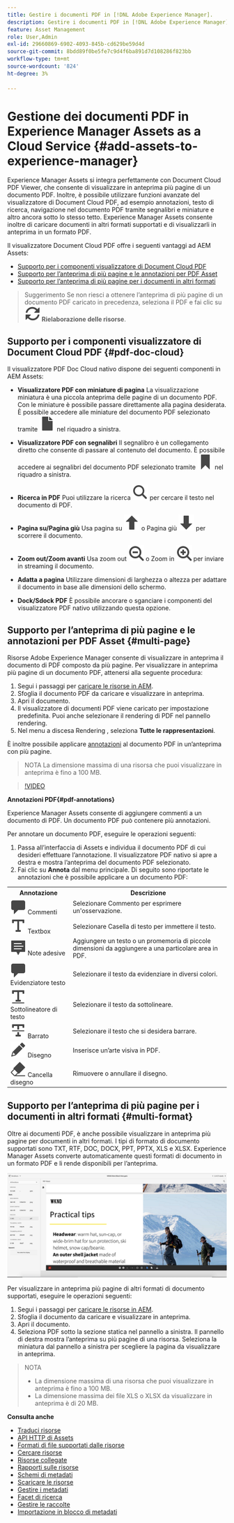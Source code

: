 ```yaml
---
title: Gestire i documenti PDF in [!DNL Adobe Experience Manager].
description: Gestire i documenti PDF in [!DNL Adobe Experience Manager] come [!DNL Cloud Service].
feature: Asset Management
role: User,Admin
exl-id: 29660869-6902-4093-845b-cd629be59d4d
source-git-commit: 8bdd89f0be5fe7c9d4f6ba891d7d108286f823bb
workflow-type: tm+mt
source-wordcount: '824'
ht-degree: 3%

---
```


# Gestione dei documenti PDF in Experience Manager Assets as a Cloud Service {#add-assets-to-experience-manager}

Experience Manager Assets si integra perfettamente con Document Cloud PDF Viewer, che consente di visualizzare in anteprima più pagine di un documento PDF. Inoltre, è possibile utilizzare funzioni avanzate del visualizzatore di Document Cloud PDF, ad esempio annotazioni, testo di ricerca, navigazione nel documento PDF tramite segnalibri e miniature e altro ancora sotto lo stesso tetto. Experience Manager Assets consente inoltre di caricare documenti in altri formati supportati e di visualizzarli in anteprima in un formato PDF.

Il visualizzatore Document Cloud PDF offre i seguenti vantaggi ad AEM Assets:
* [Supporto per i componenti visualizzatore di Document Cloud PDF](#pdf-doc-cloud)
* [Supporto per l’anteprima di più pagine e le annotazioni per PDF Asset](#multi-page)
* [Supporto per l’anteprima di più pagine per i documenti in altri formati](#multi-format)

> Suggerimento
> Se non riesci a ottenere l’anteprima di più pagine di un documento PDF caricato in precedenza, seleziona il PDF e fai clic su **![Rielaborazione](/help/assets/assets/Reprocess.svg) Rielaborazione delle risorse**.

## Supporto per i componenti visualizzatore di Document Cloud PDF {#pdf-doc-cloud}

Il visualizzatore PDF Doc Cloud nativo dispone dei seguenti componenti in AEM Assets:

* **Visualizzatore PDF con miniature di pagina** La visualizzazione miniatura è una piccola anteprima delle pagine di un documento PDF. Con le miniature è possibile passare direttamente alla pagina desiderata. È possibile accedere alle miniature del documento PDF selezionato tramite ![miniatura](/help/assets/assets/thumbnail.svg) nel riquadro a sinistra.

* **Visualizzatore PDF con segnalibri** Il segnalibro è un collegamento diretto che consente di passare al contenuto del documento. È possibile accedere ai segnalibri del documento PDF selezionato tramite ![segnalibro](/help/assets/assets/bookmark.svg) nel riquadro a sinistra.

* **Ricerca in PDF** Puoi utilizzare la ricerca ![ricerca](/help/assets/assets/Search.svg) per cercare il testo nel documento di PDF.

* **Pagina su/Pagina giù** Usa pagina su ![Pagina su](/help/assets/assets/ArrowUp.svg) o Pagina giù ![Pagina giù](/help/assets/assets/ArrowDown.svg) per scorrere il documento.

* **Zoom out/Zoom avanti** Usa zoom out ![Zoom out](/help/assets/assets/ZoomOut.svg) o Zoom in ![Zoom in](/help/assets/assets/ZoomIn.svg) per inviare in streaming il documento.

* **Adatta a pagina** Utilizzare dimensioni di larghezza o altezza per adattare il documento in base alle dimensioni dello schermo.

* **Dock/Sdock PDF** È possibile ancorare o sganciare i componenti del visualizzatore PDF nativo utilizzando questa opzione.

## Supporto per l’anteprima di più pagine e le annotazioni per PDF Asset {#multi-page}

Risorse Adobe Experience Manager consente di visualizzare in anteprima il documento di PDF composto da più pagine. Per visualizzare in anteprima più pagine di un documento PDF, attenersi alla seguente procedura:

1. Segui i passaggi per [caricare le risorse in AEM](https://experienceleague.adobe.com/docs/experience-manager-cloud-service/content/assets/manage/add-assets.html?lang=en).
1. Sfoglia il documento PDF da caricare e visualizzare in anteprima.
1. Apri il documento.
1. Il visualizzatore di documenti PDF viene caricato per impostazione predefinita. Puoi anche selezionare il rendering di PDF nel pannello rendering.
1. Nel menu a discesa Rendering , seleziona **Tutte le rappresentazioni**.

È inoltre possibile applicare [annotazioni](#pdf-annotations) al documento PDF in un’anteprima con più pagine.

> NOTA
> La dimensione massima di una risorsa che puoi visualizzare in anteprima è fino a 100 MB.

>[!VIDEO](https://video.tv.adobe.com/v/3409355)

<!--
![Multi-page Preview](/help/assets/assets/multi-page.png)
-->

**Annotazioni PDF{#pdf-annotations}**

Experience Manager Assets consente di aggiungere commenti a un documento di PDF. Un documento PDF può contenere più annotazioni.

Per annotare un documento PDF, eseguire le operazioni seguenti:
1. Passa all’interfaccia di Assets e individua il documento PDF di cui desideri effettuare l’annotazione. Il visualizzatore PDF nativo si apre a destra e mostra l’anteprima del documento PDF selezionato.
1. Fai clic su **Annota** dal menu principale.
Di seguito sono riportate le annotazioni che è possibile applicare a un documento PDF:

<table>
        <tr>
             <th> Annotazione </th>
            <th> Descrizione </th>
        </tr>
        <tr>
           <td> <img src="/help/assets/assets/Comment.svg"> Commenti </td>
            <td> Selezionare Commento per esprimere un'osservazione. </td>
        </tr>
        <tr>
            <td> <img src="/help/assets/assets/Text.svg"> Textbox </td>
            <td> Selezionare Casella di testo per immettere il testo. </td>
        </tr>
        <tr>
            <td> <img src="/help/assets/assets/Note.svg"> Note adesive </td>
            <td> Aggiungere un testo o un promemoria di piccole dimensioni da aggiungere a una particolare area in PDF. </td>
        </tr>
        <tr>
            <td> <img src="/help/assets/assets/Comment.svg"> Evidenziatore testo </td>
            <td> Selezionare il testo da evidenziare in diversi colori. </td>
        </tr>
        <tr>
            <td> <img src="/help/assets/assets/TextUnderline.svg"> Sottolineatore di testo </td>
            <td> Selezionare il testo da sottolineare. </td>
        </tr>
        <tr>
            <td> <img src="/help/assets/assets/TextStrikethrough.svg"> Barrato </td>
            <td> Selezionare il testo che si desidera barrare. </td>
        </tr>
        <tr>
            <td> <img src="/help/assets/assets/Draw.svg"> Disegno </td>
            <td> Inserisce un’arte visiva in PDF. </td>
        </tr>
        <tr>
            <td> <img src="/help/assets/assets/Erase.svg"> Cancella disegno </td>
             <td> Rimuovere o annullare il disegno. </td>
        </tr>
    </table>

## Supporto per l’anteprima di più pagine per i documenti in altri formati {#multi-format}

Oltre ai documenti PDF, è anche possibile visualizzare in anteprima più pagine per documenti in altri formati. I tipi di formato di documento supportati sono TXT, RTF, DOC, DOCX, PPT, PPTX, XLS e XLSX. Experience Manager Assets converte automaticamente questi formati di documento in un formato PDF e li rende disponibili per l’anteprima.

![Anteprima multipagina di documenti in altri formati](/help/assets/assets/multi-page-other-formats.png)

Per visualizzare in anteprima più pagine di altri formati di documento supportati, eseguire le operazioni seguenti:
1. Segui i passaggi per [caricare le risorse in AEM](https://experienceleague.adobe.com/docs/experience-manager-cloud-service/content/assets/manage/add-assets.html?lang=en).
1. Sfoglia il documento da caricare e visualizzare in anteprima.
1. Apri il documento.
1. Seleziona PDF sotto la sezione statica nel pannello a sinistra. Il pannello di destra mostra l’anteprima su più pagine di una risorsa. Seleziona la miniatura dal pannello a sinistra per scegliere la pagina da visualizzare in anteprima.

> NOTA
> * La dimensione massima di una risorsa che puoi visualizzare in anteprima è fino a 100 MB.
> * La dimensione massima dei file XLS o XLSX da visualizzare in anteprima è di 20 MB.
>


**Consulta anche**

* [Traduci risorse](translate-assets.md)
* [API HTTP di Assets](mac-api-assets.md)
* [Formati di file supportati dalle risorse](file-format-support.md)
* [Cercare risorse](search-assets.md)
* [Risorse collegate](use-assets-across-connected-assets-instances.md)
* [Rapporti sulle risorse](asset-reports.md)
* [Schemi di metadati](metadata-schemas.md)
* [Scaricare le risorse](download-assets-from-aem.md)
* [Gestire i metadati](manage-metadata.md)
* [Facet di ricerca](search-facets.md)
* [Gestire le raccolte](manage-collections.md)
* [Importazione in blocco di metadati](metadata-import-export.md)
